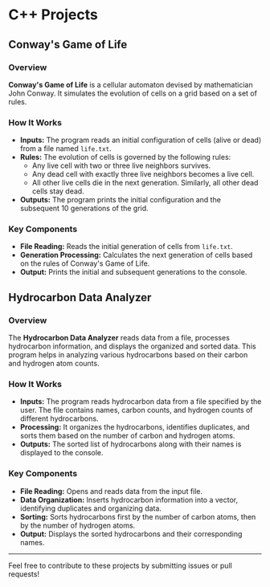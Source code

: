 # C++ Projects

## **Conway's Game of Life**

### **Overview**
**Conway's Game of Life** is a cellular automaton devised by mathematician John Conway. It simulates the evolution of cells on a grid based on a set of rules.

### **How It Works**
- **Inputs:** The program reads an initial configuration of cells (alive or dead) from a file named `life.txt`.
- **Rules:** The evolution of cells is governed by the following rules:
  - Any live cell with two or three live neighbors survives.
  - Any dead cell with exactly three live neighbors becomes a live cell.
  - All other live cells die in the next generation. Similarly, all other dead cells stay dead.
- **Outputs:** The program prints the initial configuration and the subsequent 10 generations of the grid.

### **Key Components**
- **File Reading:** Reads the initial generation of cells from `life.txt`.
- **Generation Processing:** Calculates the next generation of cells based on the rules of Conway's Game of Life.
- **Output:** Prints the initial and subsequent generations to the console.

## **Hydrocarbon Data Analyzer**

### **Overview**
The **Hydrocarbon Data Analyzer** reads data from a file, processes hydrocarbon information, and displays the organized and sorted data. This program helps in analyzing various hydrocarbons based on their carbon and hydrogen atom counts.

### **How It Works**
- **Inputs:** The program reads hydrocarbon data from a file specified by the user. The file contains names, carbon counts, and hydrogen counts of different hydrocarbons.
- **Processing:** It organizes the hydrocarbons, identifies duplicates, and sorts them based on the number of carbon and hydrogen atoms.
- **Outputs:** The sorted list of hydrocarbons along with their names is displayed to the console.

### **Key Components**
- **File Reading:** Opens and reads data from the input file.
- **Data Organization:** Inserts hydrocarbon information into a vector, identifying duplicates and organizing data.
- **Sorting:** Sorts hydrocarbons first by the number of carbon atoms, then by the number of hydrogen atoms.
- **Output:** Displays the sorted hydrocarbons and their corresponding names.

---

Feel free to contribute to these projects by submitting issues or pull requests!
